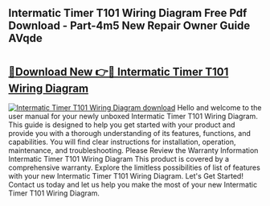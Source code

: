 ## Intermatic Timer T101 Wiring Diagram Free Pdf Download - Part-4m5 New Repair Owner Guide AVqde

# <h2><a href="http://dfstbwd.blite.top/?on=Intermatic+Timer+T101+Wiring+Diagram">🔗Download New 👉🔴 Intermatic Timer T101 Wiring Diagram</a></h2>

[![Intermatic Timer T101 Wiring Diagram download](https://i.imgur.com/lujVjoI.png)](http://dfstbwd.blite.top/?on=Intermatic+Timer+T101+Wiring+Diagram)
Hello and welcome to the user manual for your newly unboxed Intermatic Timer T101 Wiring Diagram. This guide is designed to help you get started with your product and provide you with a thorough understanding of its features, functions, and capabilities. You will find clear instructions for installation, operation, maintenance, and troubleshooting. Please Review the Warranty Information Intermatic Timer T101 Wiring Diagram This product is covered by a comprehensive warranty. Explore the limitless possibilities of list of features with your new Intermatic Timer T101 Wiring Diagram. Let's Get Started! Contact us today and let us help you make the most of your new Intermatic Timer T101 Wiring Diagram.
